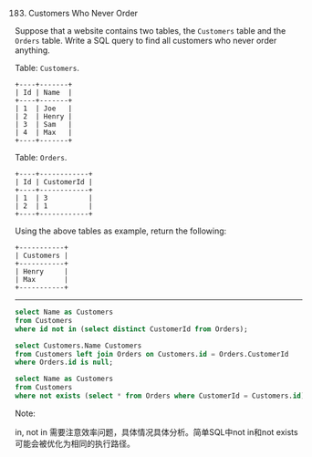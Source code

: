 183. Customers Who Never Order

Suppose that a website contains two tables, the `Customers` table and the `Orders` table. Write a SQL query to find all customers who never order anything.

Table: `Customers`.

```
+----+-------+
| Id | Name  |
+----+-------+
| 1  | Joe   |
| 2  | Henry |
| 3  | Sam   |
| 4  | Max   |
+----+-------+
```

Table: `Orders`.

```
+----+------------+
| Id | CustomerId |
+----+------------+
| 1  | 3          |
| 2  | 1          |
+----+------------+
```

Using the above tables as example, return the following:

```
+-----------+
| Customers |
+-----------+
| Henry     |
| Max       |
+-----------+
```

------------------------------------------------------------------------------------------------

```sql
select Name as Customers
from Customers
where id not in (select distinct CustomerId from Orders);

select Customers.Name Customers
from Customers left join Orders on Customers.id = Orders.CustomerId 
where Orders.id is null;

select Name as Customers
from Customers
where not exists (select * from Orders where CustomerId = Customers.id);
```



Note: 

in, not in 需要注意效率问题，具体情况具体分析。简单SQL中not in和not exists可能会被优化为相同的执行路径。